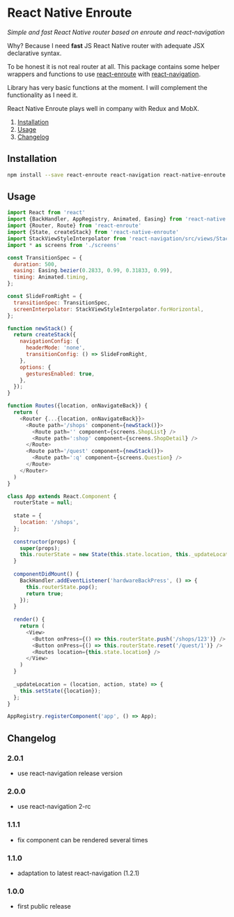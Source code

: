 # React Native Enroute

_Simple and fast React Native router based on enroute and react-navigation_

Why? Because I need **fast** JS React Native router with adequate JSX declarative
syntax.  

To be honest it is not real router at all. This package contains some helper
wrappers and functions to use [react-enroute](https://github.com/tj/react-enroute)
with [react-navigation](https://github.com/react-community/react-navigation).

Library has very basic functions at the moment. I will complement the
functionality as I need it.  

React Native Enroute plays well in company with Redux and MobX.


1. [Installation](https://github.com/farwayer/react-native-enroute#installation)
2. [Usage](https://github.com/farwayer/react-native-enroute#usage)
3. [Changelog](https://github.com/farwayer/react-native-enroute#changelog)


## Installation

```bash
npm install --save react-enroute react-navigation react-native-enroute
```

## Usage

```js
import React from 'react'
import {BackHandler, AppRegistry, Animated, Easing} from 'react-native'
import {Router, Route} from 'react-enroute'
import {State, createStack} from 'react-native-enroute'
import StackViewStyleInterpolator from 'react-navigation/src/views/StackView/StackViewStyleInterpolator'
import * as screens from './screens'

const TransitionSpec = {
  duration: 500,
  easing: Easing.bezier(0.2833, 0.99, 0.31833, 0.99),
  timing: Animated.timing,
};

const SlideFromRight = {
  transitionSpec: TransitionSpec,
  screenInterpolator: StackViewStyleInterpolator.forHorizontal,
};

function newStack() {
  return createStack({
    navigationConfig: {
      headerMode: 'none',
      transitionConfig: () => SlideFromRight,
    },
    options: {
      gesturesEnabled: true,
    },
  });
}

function Routes({location, onNavigateBack}) {
  return (
    <Router {...{location, onNavigateBack}}>
      <Route path='/shops' component={newStack()}>
        <Route path='' component={screens.ShopList} />
        <Route path=':shop' component={screens.ShopDetail} />
      </Route>
      <Route path='/quest' component={newStack()}>
        <Route path=':q' component={screens.Question} />
      </Route>
    </Router>
  )
}

class App extends React.Component {
  routerState = null;
  
  state = {
    location: '/shops',
  };
  
  constructor(props) {
    super(props);
    this.routerState = new State(this.state.location, this._updateLocation);
  }
  
  componentDidMount() {
    BackHandler.addEventListener('hardwareBackPress', () => {
      this.routerState.pop();
      return true;
    });    
  }
  
  render() {
    return (
      <View>
        <Button onPress={() => this.routerState.push('/shops/123')} />
        <Button onPress={() => this.routerState.reset('/quest/1')} />
        <Routes location={this.state.location} />
      </View>
    )
  }
  
  _updateLocation = (location, action, state) => {
    this.setState({location});
  };
}

AppRegistry.registerComponent('app', () => App);
```

## Changelog

### 2.0.1

- use react-navigation release version

### 2.0.0

- use react-navigation 2-rc

### 1.1.1

- fix component can be rendered several times

### 1.1.0

- adaptation to latest react-navigation (1.2.1)

### 1.0.0

- first public release
